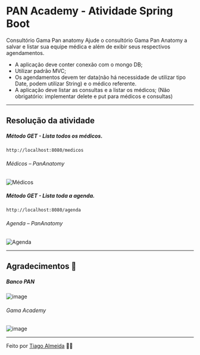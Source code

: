 # PAN Academy - Atividade Spring Boot

Consultório Gama Pan anatomy
Ajude o consultório Gama Pan Anatomy a salvar e listar sua equipe médica e além de exibir seus respectivos agendamentos.
- A aplicação deve conter conexão com o mongo DB;
- Utilizar padrão MVC;
- Os agendamentos devem ter data(não há necessidade de utilizar tipo Date, podem utilizar String) e o médico referente.
- A aplicação deve listar as consultas e a listar os médicos;
(Não obrigatório: implementar delete e put para médicos e consultas)
&nbsp;
---

## Resolução da atividade

##### Método GET - Lista todos os médicos.
```
http://localhost:8080/medicos
```
###### Médicos – PanAnatomy
![Médicos]()


##### Método GET - Lista toda a agenda.
```
http://localhost:8080/agenda
```
###### Agenda – PanAnatomy
![Agenda]()
 

---

## Agradecimentos 👏

##### Banco PAN
![image](https://user-images.githubusercontent.com/92064386/138007193-47cac947-928e-4909-a299-0ae99b35eed9.png)

###### Gama Academy
![image](https://user-images.githubusercontent.com/92064386/138007156-3ae6e393-a770-4bf7-85cb-9f9d390fb118.png)

---

Feito por [Tiago Almeida](https://github.com/tiagodalmeida87) 🧑‍💻